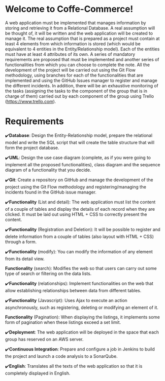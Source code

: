 # Welcome to Coffe-Commerce!

A web application must be implemented that manages information by storing and retrieving it from a Relational Database. A real assumption will be thought of, it will be written and the web application will be created to manage it.
The real assumption that is prepared as a project must contain at least 4 elements from which information is stored (which would be equivalent to 4 entities in the Entity/Relationship model). Each of the entities must have at least 4 attributes of its own.
A series of mandatory requirements are proposed that must be implemented and another series of functionalities from which you can choose to complete the note.
All the development of the project will be carried out using the Git Flow methodology, using branches for each of the functionalities that are implemented and using the GitHub Issues manager to register and manage the different incidents.
In addition, there will be an exhaustive monitoring of the tasks (assigning the tasks to the component of the group that is in charge of them) carried out by each component of the group using Trello (https://www.trello.com).


# Requirements

✔️**Database**: Design the Entity-Relationship model, prepare the relational model and write the SQL script that will create the table structure that will form the project database.

✔️**UML**: Design the use case diagram (complete, as if you were going to implement all the proposed functionalities), class diagram and the sequence diagram of a functionality that you decide.

✔️**Git**: Create a repository on GitHub and manage the development of the project using the Git Flow methodology and registering/managing the incidents found in the GitHub issue manager.

✔️**Functionality** (List and detail): The web application must list the content of a couple of tables and display the details of each record when they are clicked. It must be laid out using HTML + CSS to correctly present the content.

✔️**Functionality** (Registration and Deletion): It will be possible to register and delete information from a couple of tables (also layout with HTML + CSS) through a form.

✔️**Functionality** (modify): You can modify the information of any element from its detail view.

**Functionality** (search): Modifies the web so that users can carry out some type of search or filtering on the data lists.

✔️**Functionality** (relationships): Implement functionalities on the web that allow establishing relationships between data from different tables.

✔️**Functionality** (Javascript): Uses Ajax to execute an action asynchronously, such as registering, deleting or modifying an element of it.

**Functionality** (Pagination): When displaying the listings, it implements some form of pagination when these listings exceed a set limit.

✔️**Deployment**: The web application will be deployed in the space that each group has reserved on an AWS server.

✔️**Continuous Integration**: Prepare and configure a job in Jenkins to build the project and launch a code analysis to a SonarQube.

✔️**English**: Translates all the texts of the web application so that it is completely displayed in English.




